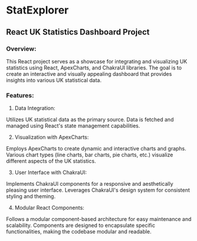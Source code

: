 # StatExplorer

## React UK Statistics Dashboard Project

### Overview:

This React project serves as a showcase for integrating and visualizing UK statistics using React, ApexCharts, and ChakraUI libraries. The goal is to create an interactive and visually appealing dashboard that provides insights into various UK statistical data.

### Features:

1. Data Integration:

Utilizes UK statistical data as the primary source.
Data is fetched and managed using React's state management capabilities.

2. Visualization with ApexCharts:

Employs ApexCharts to create dynamic and interactive charts and graphs.
Various chart types (line charts, bar charts, pie charts, etc.) visualize different aspects of the UK statistics.

3. User Interface with ChakraUI:

Implements ChakraUI components for a responsive and aesthetically pleasing user interface.
Leverages ChakraUI's design system for consistent styling and theming.

4. Modular React Components:

Follows a modular component-based architecture for easy maintenance and scalability.
Components are designed to encapsulate specific functionalities, making the codebase modular and readable.
